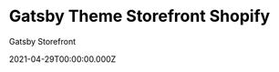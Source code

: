 ---
title: Gatsby Theme Storefront Shopify
github: https://github.com/GatsbyStorefront/gatsby-theme-storefront-shopify
demo: https://gatsbystorefront.com/
license: MPL-2.0
author: Gatsby Storefront
author_link: ''
author_twitter: ''
date: 2021-04-29T00:00:00.000Z
ssg:
  - Gatsby
cms: null
css: null
category:
  - Ecommerce
description: Create a Shopify store with Gatsby JS
draft: false
publish_date: '2019-12-03T15:34:09Z'
update_date: '2021-04-22T18:53:16Z'
github_star: 223
github_fork: 47
---